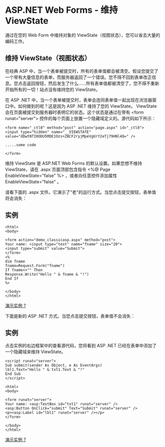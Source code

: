 
# ASP.NET Web Forms - 维持 ViewState

通过在您的 Web Form 中维持对象的 ViewState（视图状态），您可以省去大量的编码工作。

## 维持 ViewState（视图状态）

在经典 ASP 中，当一个表单被提交时，所有的表单值都会被清空。假设您提交了一个带有大量信息的表单，而服务器返回了一个错误。您不得不回到表单改正信息。您点击返回按钮，然后发生了什么......所有表单值都被清空了，您不得不重新开始所有的一切！站点没有维持您的 ViewState。

在 ASP .NET 中，当一个表单被提交时，表单会连同表单值一起出现在浏览器窗口中。如何做到的呢？这是因为 ASP .NET 维持了您的 ViewState。 ViewState 会在页面被提交到服务器时表明它的状态。这个状态是通过在带有 &lt;form runat="server"&gt; 控件的每个页面上放置一个隐藏域定义的。源代码如下所示：

```
<form name="_ctl0" method="post" action="page.aspx" id="_ctl0">  
<input type="hidden" name="__VIEWSTATE"  
value="dDwtNTI0ODU5MDE1Ozs+ZBCF2ryjMpeVgUrY2eTj79HNl4Q=" />  

.....some code  

</form>
```

维持 ViewState 是 ASP.NET Web Forms 的默认设置。如果您想不维持 ViewState，请在 .aspx 页面顶部包含指令 &lt;%@ Page EnableViewState="false" %&gt; ，或者向任意控件添加属性 EnableViewState="false" 。

请看下面的 .aspx 文件。它演示了"老"的运行方式。当您点击提交按钮，表单值将会消失：

## 实例

```
<html>  
<body>  

<form action="demo_classicasp.aspx" method="post">  
Your name: <input type="text" name="fname" size="20">  
<input type="submit" value="Submit">  
</form>  
<%  
dim fname  
fname=Request.Form("fname")  
If fname<>"" Then  
Response.Write("Hello " & fname & "!")  
End If  
%>  

</body>  
</html>
```

[演示实例 ?](/try/showaspx.php?filename=demo_classicasp)

下面是新的 ASP .NET 方式。当您点击提交按钮，表单值不会消失：

## 实例

点击实例的右边框架中的查看源代码，您将看到 ASP .NET 已经在表单中添加了一个隐藏域来维持 ViewState。

```
<script runat="server">  
Sub submit(sender As Object, e As EventArgs)  
lbl1.Text="Hello " & txt1.Text & "!"  
End Sub  
</script>  

<html>  
<body>  

<form runat="server">  
Your name: <asp:TextBox id="txt1" runat="server" />  
<asp:Button OnClick="submit" Text="Submit" runat="server" />  
<p><asp:Label id="lbl1" runat="server" /></p>  
</form>  

</body>  
</html>
```

[演示实例 ?](/try/showaspx.php?filename=demo_aspnetviewstate)


